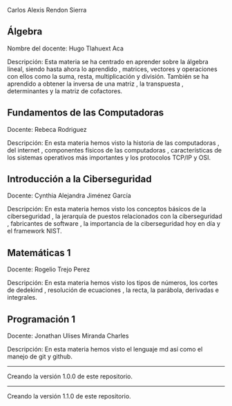 Carlos Alexis Rendon Sierra

## Álgebra

Nombre del docente: Hugo Tlahuext Aca

Descripción: Esta materia se ha centrado en aprender sobre la álgebra lineal, siendo hasta ahora lo aprendido , matrices, vectores y operaciones con ellos como la suma, resta, multiplicación y división. También se ha aprendido a obtener la inversa de una matriz , la transpuesta , determinantes y la matriz de cofactores.

## Fundamentos de las Computadoras

Docente: Rebeca Rodriguez 

Descripción: En esta materia hemos visto la historia de las computadoras , del internet , componentes físicos de las computadoras , características de los sistemas operativos más importantes y los protocolos TCP/IP y OSI.

## Introducción a la Ciberseguridad

Docente: Cynthia Alejandra Jiménez García 

Descripción: En esta materia hemos visto los conceptos básicos de la ciberseguridad , la jerarquía de puestos relacionados con la ciberseguridad , fabricantes de software , la importancia de la ciberseguridad hoy en día y el framework NIST.

## Matemáticas 1

Docente: Rogelio Trejo Perez 

Descripción: En esta materia hemos visto los tipos de números, los cortes de dedekind , resolución de ecuaciones , la recta, la parábola, derivadas e integrales.

## Programación 1

Docente: Jonathan Ulises Miranda Charles 

Descripción: En esta materia hemos visto el lenguaje md así como el manejo de git y github. 


---
Creando la versión 1.0.0 de este repositorio.

---
Creando la versión 1.1.0 de este repositorio.